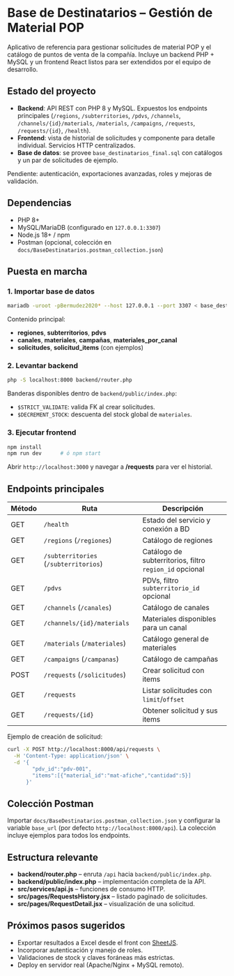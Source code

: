 # Base de Destinatarios – Gestión de Material POP

Aplicativo de referencia para gestionar solicitudes de material POP y el catálogo de puntos de venta de la compañía. Incluye un backend PHP + MySQL y un frontend React listos para ser extendidos por el equipo de desarrollo.

## Estado del proyecto
- **Backend**: API REST con PHP 8 y MySQL. Expuestos los endpoints principales (`/regions`, `/subterritories`, `/pdvs`, `/channels`, `/channels/{id}/materials`, `/materials`, `/campaigns`, `/requests`, `/requests/{id}`, `/health`).
- **Frontend**: vista de historial de solicitudes y componente para detalle individual. Servicios HTTP centralizados.
- **Base de datos**: se provee `base_destinatarios_final.sql` con catálogos y un par de solicitudes de ejemplo.

Pendiente: autenticación, exportaciones avanzadas, roles y mejoras de validación.

## Dependencias
- PHP 8+
- MySQL/MariaDB (configurado en `127.0.0.1:3307`)
- Node.js 18+ / npm
- Postman (opcional, colección en `docs/BaseDestinatarios.postman_collection.json`)

## Puesta en marcha
### 1. Importar base de datos
```bash
mariadb -uroot -pBermudez2020* --host 127.0.0.1 --port 3307 < base_destinatarios_final.sql
```
Contenido principal:
- **regiones**, **subterritorios**, **pdvs**
- **canales**, **materiales**, **campañas**, **materiales_por_canal**
- **solicitudes**, **solicitud_items** (con ejemplos)

### 2. Levantar backend
```bash
php -S localhost:8000 backend/router.php
```
Banderas disponibles dentro de `backend/public/index.php`:
- `$STRICT_VALIDATE`: valida FK al crear solicitudes.
- `$DECREMENT_STOCK`: descuenta del stock global de `materiales`.

### 3. Ejecutar frontend
```bash
npm install
npm run dev      # ó npm start
```
Abrir `http://localhost:3000` y navegar a **/requests** para ver el historial.

## Endpoints principales
| Método | Ruta | Descripción |
|--------|------|-------------|
| GET | `/health` | Estado del servicio y conexión a BD |
| GET | `/regions` (`/regiones`) | Catálogo de regiones |
| GET | `/subterritories` (`/subterritorios`) | Catálogo de subterritorios, filtro `region_id` opcional |
| GET | `/pdvs` | PDVs, filtro `subterritorio_id` opcional |
| GET | `/channels` (`/canales`) | Catálogo de canales |
| GET | `/channels/{id}/materials` | Materiales disponibles para un canal |
| GET | `/materials` (`/materiales`) | Catálogo general de materiales |
| GET | `/campaigns` (`/campanas`) | Catálogo de campañas |
| POST | `/requests` (`/solicitudes`) | Crear solicitud con items |
| GET | `/requests` | Listar solicitudes con `limit`/`offset` |
| GET | `/requests/{id}` | Obtener solicitud y sus items |

Ejemplo de creación de solicitud:
```bash
curl -X POST http://localhost:8000/api/requests \
  -H 'Content-Type: application/json' \
  -d '{
        "pdv_id":"pdv-001",
        "items":[{"material_id":"mat-afiche","cantidad":5}]
      }'
```

## Colección Postman
Importar `docs/BaseDestinatarios.postman_collection.json` y configurar la variable `base_url` (por defecto `http://localhost:8000/api`). La colección incluye ejemplos para todos los endpoints.

## Estructura relevante
- **backend/router.php** – enruta `/api` hacia `backend/public/index.php`.
- **backend/public/index.php** – implementación completa de la API.
- **src/services/api.js** – funciones de consumo HTTP.
- **src/pages/RequestsHistory.jsx** – listado paginado de solicitudes.
- **src/pages/RequestDetail.jsx** – visualización de una solicitud.

## Próximos pasos sugeridos
- Exportar resultados a Excel desde el front con [SheetJS](https://sheetjs.com/).
- Incorporar autenticación y manejo de roles.
- Validaciones de stock y claves foráneas más estrictas.
- Deploy en servidor real (Apache/Nginx + MySQL remoto).
